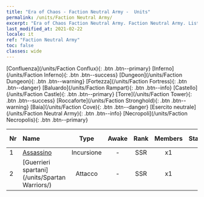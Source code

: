 ```yaml
---
title: "Era of Chaos - Faction Neutral Army -  Units"
permalink: /units/Faction Neutral Army/
excerpt: "Era of Chaos Faction Neutral Army. Faction Neutral Army. List of Faction in Era of Chaos"
last_modified_at: 2021-02-22
locale: it
ref: "Faction Neutral Army"
toc: false
classes: wide
---
```

 [Confluenza](/units/Faction Conflux){: .btn .btn--primary} [Inferno](/units/Faction Inferno){: .btn .btn--success} [Dungeon](/units/Faction Dungeon){: .btn .btn--warning} [Fortezza](/units/Faction Fortress){: .btn .btn--danger} [Baluardo](/units/Faction Rampart){: .btn .btn--info} [Castello](/units/Faction Castle){: .btn .btn--primary} [Torre](/units/Faction Tower){: .btn .btn--success} [Roccaforte](/units/Faction Stronghold){: .btn .btn--warning} [Baia](/units/Faction Cove){: .btn .btn--danger} [Esercito neutrale](/units/Faction Neutral Army){: .btn .btn--info} [Necropoli](/units/Faction Necropolis){: .btn .btn--primary} 

  | Nr |         Name        |   Type   | Awake |    Rank   |   Members     |  Stars  |  Attack  |     HP    | Awaken Name  |
  |:---|:--------------------|:--------:|:-----:|:---------:|:-------------:|:-------:|:--------:|:---------:|:-------------|
  | 1 | [Assassino](/units/Assassin/) | Incursione | - | SSR | x1 | <i class="fas fa-star"/><i class="fas fa-star"/><i class="fas fa-star"/> | 269.0 | 2119 |   -   |
  | 2 | [Guerrieri spartani](/units/Spartan Warriors/) | Attacco | - | SSR | x1 | <i class="fas fa-star"/><i class="fas fa-star"/><i class="fas fa-star"/> | 216.0 | 2825 |   -   |
